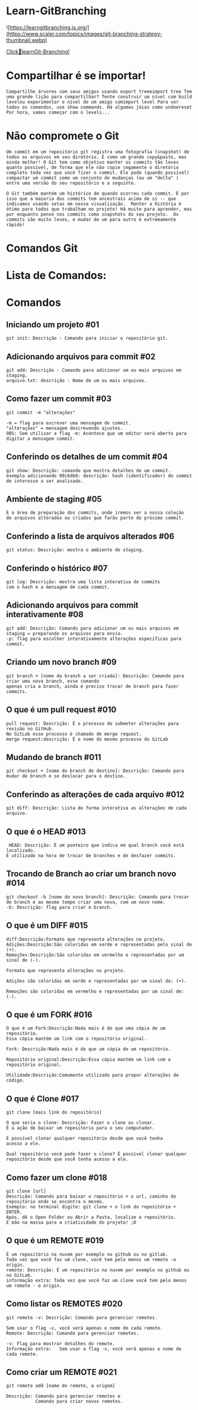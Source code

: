 # Learn-GitBranching
![https://learngitbranching.js.org/](https://www.scaler.com/topics/images/git-branching-strategy-thumbnail.webp)

[Click🥇learnGit-Branching!](https://learngitbranching.js.org/?locale=pt_BR)

# Compartilhar é se importar!


`Compartilhe árvores com seus amigos usando export treeeimport tree
Tem uma grande lição para compartilhar? Tente construir um nível com build levelou experimentar o nível de um amigo comimport level
Para ver todos os comandos, use show commands. Há algumas jóias como undoereset
Por hora, vamos começar com o levels...`
# Não compromete o Git
`Um commit em um repositório git registra uma fotografia (snapshot) de todos os arquivos em seu diretório. É como um grande copy&paste, mas ainda melhor!
O Git tem como objetivo manter os commits tão leves quanto possível, de forma que ele não copie cegamente o diretório completo toda vez que você fizer o commit. Ele pode (quando possível) compactar um commit como um conjunto de mudanças (ou um "delta" ) entre uma versão do seu repositório e a seguinte.`

`O Git também mantém um histórico de quando ocorreu cada commit. É por isso que a maioria dos commits tem ancestrais acima de si -- que indicamos usando setas em nossa visualização. 
Manter a história é ótimo para todos que trabalham no projeto! Há muito para aprender, mas por enquanto pense nos commits como snapshots do seu projeto. 
Os commits são muito leves, e mudar de um para outro é extremamente rápido!`

# Comandos Git

# Lista de Comandos:

# Comandos
## Iniciando um projeto #01
```
git init: Descrição : Comando para iniciar o repositório git. 
```
## Adicionando arquivos para commit #02
```
git add: Descrição : Comando para adicionar um ou mais arquivos em staging.
arquivo.txt: descrição : Nome de um ou mais arquivos.
```
## Como fazer um commit #03
```
git commit -m "alterações"

-m = flag para escrever uma mensagem de commit.
"alterações" = mensagem descrevendo ajustes.
OBS: Sem utilizar a flag -m: Acontece que um editor será aberto para digitar a mensagem commit.
```
## Conferindo os detalhes de um commit #04
```
git show: Descrição: comando que mostra detalhes de um commit.
exemplo adicionando 09c6d68: descrição: hash (identificador) do commit de interesse a ser analisado.
```
## Ambiente de staging #05
```
É a área de preparação dos commits, onde iremos ver a nossa coleção
de arquivos alterados ou criados que farão parte do próximo commit.
```
## Conferindo a lista de arquivos alterados #06
```
git status: Descrição: mostra o ambiente de staging.
```
## Conferindo o histórico #07
```
git log: Descrição: mostra uma lista interativa de commits
com o hash e a mensagem de cada commit.
```
## Adicionando arquivos para commit interativamente #08
```
git add: Descrição: Comando para adicionar um ou mais arquivos em staging = preparando os arquivos para envio.
-p: flag para escolher interativamente alterações específicas para commit.
```
## Criando um novo branch #09
```
git branch + [nome da branch a ser criada]: Descrição: Comando para criar uma nova branch, esse comando
apenas cria a branch, ainda é preciso trocar de branch para fazer commits.
```
## O que é um pull request #010
```
pull request: Descrição: É o processo de submeter alterações para revisão no GitHub.
No GitLab esse processo é chamado de merge request.
merge request:descrição: É o nome do mesmo processo do GitLab
```
## Mudando de branch #011
```
git checkout + [nome do branch de destino]: Descrição: Comando para mudar de branch e se deslocar para o destino.
```
## Conferindo as alterações de cada arquivo #012
```
git diff: Descrição: Lista de forma interativa as alterações de cada arquivo.
```
## O que é o HEAD #013
```
 HEAD: Descrição: É um ponteiro que indica em qual branch você está localizado.
É utilizado na hora de trocar de branches e de desfazer commits.
```
## Trocando de Branch ao criar um branch novo #014
```
git checkout -b [nome do novo branch]: Descrição: Comando para trocar de branch e ao mesmo tempo criar uma nova, com um novo nome.
-b: Descrição: flag para criar o branch.
```
## O que é um DIFF #015
```
diff:Descrição:Formato que representa alterações no projeto.
Adições:Descrição:São coloridas em verde e representadas pelo sinal de (+).
Remoções:Descrição:São coloridas em vermelho e representadas por um sinal de (-).

Formato que representa alterações no projeto.

Adições são coloridas em verde e representadas por um sinal de: (+).

Remoções são coloridas em vermelho e representadas por um sinal de: (-).
```
## O que é um FORK #016
```
O que é um Fork:Descrição:Nada mais é do que uma cópia de um repositório.
Essa cópia mantém um link com o repositório original.

Fork: Descrição:Nada mais é do que um cópia de um repositório.

Repositório original:Descrição:Essa cópia mantém um link com o repositório original.

Utilidade:Descrição:Comumente utilizado para propor alterações de código.
```
## O que é Clone #017
```
git clone [mais link do repositório]

O que seria o clone: Descrição: Fazer o clone ou clonar.
É a ação de baixar um repositório para o seu computador.

É possível clonar qualquer repositório desde que você tenha
acesso a ele.

Qual repositório você pode fazer o clone? É possível clonar qualquer
repositório desde que você tenha acesso a ele.
```
## Como fazer um clone #018
```
git clone [url]
Descrição: Comando para baixar o repositório + o url, caminho do repositório onde se encontra o mesmo.
Exemplo: no terminal digite: git clone + o link do repositório + ENTER.
Após, dê o Open Folder ou Abrir a Pasta, localize o repositório.
E mão na massa para a criatividade do projeto! ;D
```
## O que é um REMOTE #019
```
É um repositório na nuvem por exemplo no github ou no gitlab.
Toda vez que você faz um clone, você tem pelo menos um remote -o origin.
remote: Descrição: É um repositório na nuvem por exemplo no github ou no GitLab.
informação extra: Toda vez que você faz um clone você tem pelo menos um remote - o origin.
```

## Como listar os REMOTES #020
```
git remote -v: Descrição: Comando para gerenciar remotes.

Sem usar o flag -v, você verá apenas o nome de cada remote.
Remote: Descrição: Comando para gerenciar remotes.

-v: Flag para mostrar detalhes do remote.
Informação extra:	Sem usar a flag -v, você verá apenas o nome de cada remote.

```
## Como criar um REMOTE #021
```
git remote add [nome do remote, a origem]

Descrição: Comando para gerenciar remotes e
           Comando para criar novos remotes.
           
```


